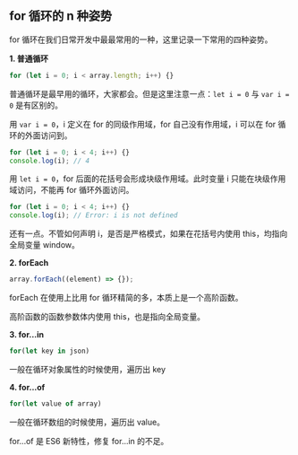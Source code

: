 ## for 循环的 n 种姿势

for 循环在我们日常开发中最最常用的一种，这里记录一下常用的四种姿势。

**1. 普通循环**

```js
for (let i = 0; i < array.length; i++) {}
```

普通循环是最早用的循环，大家都会。但是这里注意一点：`let i = 0` 与 `var i = 0` 是有区别的。

用 `var i = 0`，i 定义在 for 的同级作用域，for 自己没有作用域，i 可以在 for 循环的外面访问到。

```js
for (let i = 0; i < 4; i++) {}
console.log(i); // 4
```

用 `let i = 0`，for 后面的花括号会形成块级作用域。此时变量 i 只能在块级作用域访问，不能再 for 循环外面访问。

```js
for (let i = 0; i < 4; i++) {}
console.log(i); // Error: i is not defined
```

还有一点。不管如何声明 i，是否是严格模式，如果在花括号内使用 this，均指向全局变量 window。

**2. forEach**

```js
array.forEach((element) => {});
```

forEach 在使用上比用 for 循环精简的多，本质上是一个高阶函数。

高阶函数的函数参数体内使用 this，也是指向全局变量。

**3. for...in**

```js
for(let key in json)
```

一般在循环对象属性的时候使用，遍历出 key

**4. for...of**

```js
for(let value of array)
```

一般在循环数组的时候使用，遍历出 value。

for...of 是 ES6 新特性，修复 for...in 的不足。

